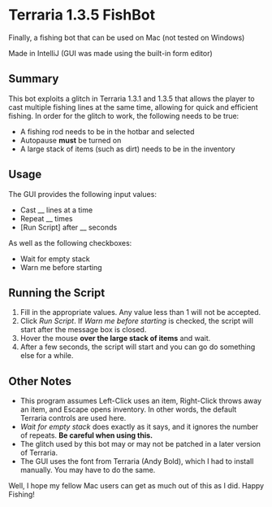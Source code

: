 # Terraria 1.3.5 FishBot
Finally, a fishing bot that can be used on Mac (not tested on Windows)

Made in IntelliJ (GUI was made using the built-in form editor)

## Summary
This bot exploits a glitch in Terraria 1.3.1 and 1.3.5 that allows the player to cast multiple fishing lines at the same time, allowing for quick and efficient fishing.
In order for the glitch to work, the following needs to be true:
- A fishing rod needs to be in the hotbar and selected
- Autopause **must** be turned on
- A large stack of items (such as dirt) needs to be in the inventory

## Usage
The GUI provides the following input values:
- Cast __ lines at a time
- Repeat __ times
- [Run Script] after __ seconds

As well as the following checkboxes:
- Wait for empty stack
- Warn me before starting

## Running the Script
1. Fill in the appropriate values. Any value less than 1 will not be accepted.
2. Click *Run Script*. If *Warn me before starting* is checked, the script will start after the message box is closed.
3. Hover the mouse **over the large stack of items** and wait.
4. After a few seconds, the script will start and you can go do something else for a while.

## Other Notes
- This program assumes Left-Click uses an item, Right-Click throws away an item, and Escape opens inventory. In other words, the default Terraria controls are used here.
- *Wait for empty stack* does exactly as it says, and it ignores the number of repeats. **Be careful when using this.**
- The glitch used by this bot may or may not be patched in a later version of Terraria.
- The GUI uses the font from Terraria (Andy Bold), which I had to install manually. You may have to do the same.

Well, I hope my fellow Mac users can get as much out of this as I did. Happy Fishing!
